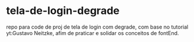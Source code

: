 # tela-de-login-degrade
repo para code de proj de tela de login com degrade, com base no tutorial yt:Gustavo Neitzke, afim de praticar e solidar os conceitos de fontEnd.
